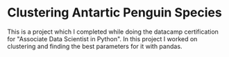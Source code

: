 # Clustering Antartic Penguin Species

This is a project which I completed while doing the datacamp certification for "Associate Data Scientist in Python". In this project I worked on clustering and finding the best parameters for it with pandas.

